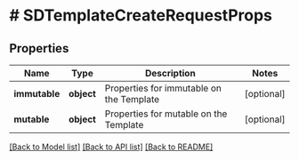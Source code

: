 # # SDTemplateCreateRequestProps

## Properties

Name | Type | Description | Notes
------------ | ------------- | ------------- | -------------
**immutable** | **object** | Properties for immutable on the Template | [optional]
**mutable** | **object** | Properties for mutable on the Template | [optional]

[[Back to Model list]](../../README.md#models) [[Back to API list]](../../README.md#endpoints) [[Back to README]](../../README.md)
